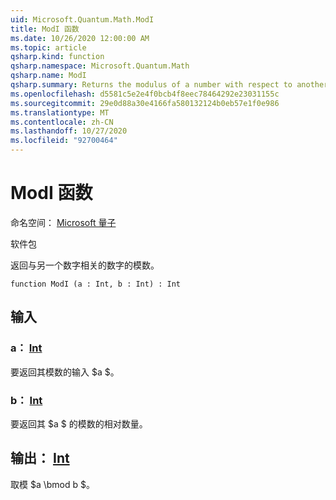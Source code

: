 ```yaml
---
uid: Microsoft.Quantum.Math.ModI
title: ModI 函数
ms.date: 10/26/2020 12:00:00 AM
ms.topic: article
qsharp.kind: function
qsharp.namespace: Microsoft.Quantum.Math
qsharp.name: ModI
qsharp.summary: Returns the modulus of a number with respect to another number.
ms.openlocfilehash: d5581c5e2e4f0bcb4f8eec78464292e23031155c
ms.sourcegitcommit: 29e0d88a30e4166fa580132124b0eb57e1f0e986
ms.translationtype: MT
ms.contentlocale: zh-CN
ms.lasthandoff: 10/27/2020
ms.locfileid: "92700464"
---
```

# <a name="modi-function"></a>ModI 函数

命名空间： [Microsoft 量子](xref:Microsoft.Quantum.Math)

软件包 [](https://nuget.org/packages/)


返回与另一个数字相关的数字的模数。

```qsharp
function ModI (a : Int, b : Int) : Int
```


## <a name="input"></a>输入

### <a name="a--int"></a>a： [Int](xref:microsoft.quantum.lang-ref.int)

要返回其模数的输入 $a $。


### <a name="b--int"></a>b： [Int](xref:microsoft.quantum.lang-ref.int)

要返回其 $a $ 的模数的相对数量。



## <a name="output--int"></a>输出： [Int](xref:microsoft.quantum.lang-ref.int)

取模 $a \bmod b $。